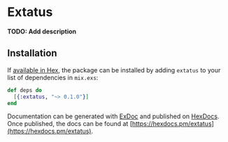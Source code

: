 # Extatus

**TODO: Add description**

## Installation

If [available in Hex](https://hex.pm/docs/publish), the package can be installed
by adding `extatus` to your list of dependencies in `mix.exs`:

```elixir
def deps do
  [{:extatus, "~> 0.1.0"}]
end
```

Documentation can be generated with [ExDoc](https://github.com/elixir-lang/ex_doc)
and published on [HexDocs](https://hexdocs.pm). Once published, the docs can
be found at [https://hexdocs.pm/extatus](https://hexdocs.pm/extatus).

